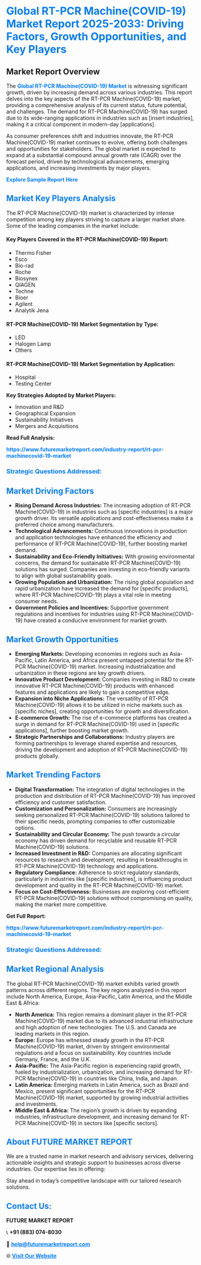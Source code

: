 <h1 style="color: #007BFF;">Global RT-PCR Machine(COVID-19) Market Report 2025-2033: Driving Factors, Growth Opportunities, and Key Players</h1>

<section id="overview">
<h2>Market Report Overview</h2>
<p>The <a href="https://www.futuremarketreport.com/industry-report/rt-pcr-machinecovid-19-market" style="color: #007BFF; text-decoration: none;"><strong>Global RT-PCR Machine(COVID-19) Market</strong></a> is witnessing significant growth, driven by increasing demand across various industries. This report delves into the key aspects of the RT-PCR Machine(COVID-19) market, providing a comprehensive analysis of its current status, future potential, and challenges. The demand for RT-PCR Machine(COVID-19) has surged due to its wide-ranging applications in industries such as [insert industries], making it a critical component in modern-day [applications].</p>
<p>As consumer preferences shift and industries innovate, the RT-PCR Machine(COVID-19) market continues to evolve, offering both challenges and opportunities for stakeholders. The global market is expected to expand at a substantial compound annual growth rate (CAGR) over the forecast period, driven by technological advancements, emerging applications, and increasing investments by major players.</p>
</section>

<section id="overview">
<p><a href="https://www.futuremarketreport.com/request-sample/reportId=79571" style="color: #007BFF; text-decoration: none;"><strong>Explore Sample Report Here</strong></a></p>
</section>

<section id="key-players">
<h2 style="color: #007BFF;">Market Key Players Analysis</h2>
<p>The RT-PCR Machine(COVID-19) market is characterized by intense competition among key players striving to capture a larger market share. Some of the leading companies in the market include:</p>
<h4>Key Players Covered in the RT-PCR Machine(COVID-19) Report:</h4>
<ul><li>Thermo Fisher</li><li>Esco</li><li>Bio-rad</li><li>Roche</li><li>Biosynex</li><li>QIAGEN</li><li>Techne</li><li>Bioer</li><li>Agilent</li><li>Analytik Jena</li></ul>
<h4>RT-PCR Machine(COVID-19) Market Segmentation by Type:</h4>
<ul><li>LED</li><li>Halogen Lamp</li><li>Others</li></ul>

<h4>RT-PCR Machine(COVID-19) Market Segmentation by Application:</h4>
<ul><li>Hospital</li><li>Testing Center</li></ul>
<p><strong>Key Strategies Adopted by Market Players:</strong></p>
<ul>
<li>Innovation and R&D</li>
<li>Geographical Expansion</li>
<li>Sustainability Initiatives</li>
<li>Mergers and Acquisitions</li>
</ul>
</section>

<section>
<p><strong>Read Full Analysis: </strong></p><a href="https://www.futuremarketreport.com/industry-report/rt-pcr-machinecovid-19-market" style="color: #007BFF; text-decoration: none;"><strong>https://www.futuremarketreport.com/industry-report/rt-pcr-machinecovid-19-market</strong></a>
<h3 style="color: #007BFF;">Strategic Questions Addressed:</h3>
</section>

<section id="driving-factors">
<h2 style="color: #007BFF;">Market Driving Factors</h2>
<ul>
<li><strong>Rising Demand Across Industries:</strong> The increasing adoption of RT-PCR Machine(COVID-19) in industries such as [specific industries] is a major growth driver. Its versatile applications and cost-effectiveness make it a preferred choice among manufacturers.</li>
<li><strong>Technological Advancements:</strong> Continuous innovations in production and application technologies have enhanced the efficiency and performance of RT-PCR Machine(COVID-19), further boosting market demand.</li>
<li><strong>Sustainability and Eco-Friendly Initiatives:</strong> With growing environmental concerns, the demand for sustainable RT-PCR Machine(COVID-19) solutions has surged. Companies are investing in eco-friendly variants to align with global sustainability goals.</li>
<li><strong>Growing Population and Urbanization:</strong> The rising global population and rapid urbanization have increased the demand for [specific products], where RT-PCR Machine(COVID-19) plays a vital role in meeting consumer needs.</li>
<li><strong>Government Policies and Incentives:</strong> Supportive government regulations and incentives for industries using RT-PCR Machine(COVID-19) have created a conducive environment for market growth.</li>
</ul>
</section>

<section id="growth-opportunities">
<h2 style="color: #007BFF;">Market Growth Opportunities</h2>
<ul>
<li><strong>Emerging Markets:</strong> Developing economies in regions such as Asia-Pacific, Latin America, and Africa present untapped potential for the RT-PCR Machine(COVID-19) market. Increasing industrialization and urbanization in these regions are key growth drivers.</li>
<li><strong>Innovative Product Development:</strong> Companies investing in R&D to create innovative RT-PCR Machine(COVID-19) products with enhanced features and applications are likely to gain a competitive edge.</li>
<li><strong>Expansion into Niche Applications:</strong> The versatility of RT-PCR Machine(COVID-19) allows it to be utilized in niche markets such as [specific niches], creating opportunities for growth and diversification.</li>
<li><strong>E-commerce Growth:</strong> The rise of e-commerce platforms has created a surge in demand for RT-PCR Machine(COVID-19) used in [specific applications], further boosting market growth.</li>
<li><strong>Strategic Partnerships and Collaborations:</strong> Industry players are forming partnerships to leverage shared expertise and resources, driving the development and adoption of RT-PCR Machine(COVID-19) products globally.</li>
</ul>
</section>

<section id="trending-factors">
<h2 style="color: #007BFF;">Market Trending Factors</h2>
<ul>
<li><strong>Digital Transformation:</strong> The integration of digital technologies in the production and distribution of RT-PCR Machine(COVID-19) has improved efficiency and customer satisfaction.</li>
<li><strong>Customization and Personalization:</strong> Consumers are increasingly seeking personalized RT-PCR Machine(COVID-19) solutions tailored to their specific needs, prompting companies to offer customizable options.</li>
<li><strong>Sustainability and Circular Economy:</strong> The push towards a circular economy has driven demand for recyclable and reusable RT-PCR Machine(COVID-19) solutions.</li>
<li><strong>Increased Investment in R&D:</strong> Companies are allocating significant resources to research and development, resulting in breakthroughs in RT-PCR Machine(COVID-19) technology and applications.</li>
<li><strong>Regulatory Compliance:</strong> Adherence to strict regulatory standards, particularly in industries like [specific industries], is influencing product development and quality in the RT-PCR Machine(COVID-19) market.</li>
<li><strong>Focus on Cost-Effectiveness:</strong> Businesses are exploring cost-efficient RT-PCR Machine(COVID-19) solutions without compromising on quality, making the market more competitive.</li>
</ul>
</section>

<section>
<p><strong>Get Full Report: </strong></p><a href="https://www.futuremarketreport.com/industry-report/rt-pcr-machinecovid-19-market" style="color: #007BFF; text-decoration: none;"><strong>https://www.futuremarketreport.com/industry-report/rt-pcr-machinecovid-19-market</strong></a>
<h3 style="color: #007BFF;">Strategic Questions Addressed:</h3>
</section>


<section id="regional-analysis">
<h2 style="color: #007BFF;">Market Regional Analysis</h2>
<p>The global RT-PCR Machine(COVID-19) market exhibits varied growth patterns across different regions. The key regions analyzed in this report include North America, Europe, Asia-Pacific, Latin America, and the Middle East & Africa:</p>
<ul>
<li><strong>North America:</strong> This region remains a dominant player in the RT-PCR Machine(COVID-19) market due to its advanced industrial infrastructure and high adoption of new technologies. The U.S. and Canada are leading markets in this region.</li>
<li><strong>Europe:</strong> Europe has witnessed steady growth in the RT-PCR Machine(COVID-19) market, driven by stringent environmental regulations and a focus on sustainability. Key countries include Germany, France, and the U.K.</li>
<li><strong>Asia-Pacific:</strong> The Asia-Pacific region is experiencing rapid growth, fueled by industrialization, urbanization, and increasing demand for RT-PCR Machine(COVID-19) in countries like China, India, and Japan.</li>
<li><strong>Latin America:</strong> Emerging markets in Latin America, such as Brazil and Mexico, present significant opportunities for the RT-PCR Machine(COVID-19) market, supported by growing industrial activities and investments.</li>
<li><strong>Middle East & Africa:</strong> The region’s growth is driven by expanding industries, infrastructure development, and increasing demand for RT-PCR Machine(COVID-19) in sectors like [specific sectors].</li>
</ul>
</section>

<footer>
<h2 style="color: #007BFF;">About FUTURE MARKET REPORT</h2>
<p>We are a trusted name in market research and advisory services, delivering actionable insights and strategic support to businesses across diverse industries. Our expertise lies in offering:</p>

<p>Stay ahead in today’s competitive landscape with our tailored research solutions.</p>

<h2 style="color: #007BFF;">Contact Us:</h2>
<p><strong>FUTURE MARKET REPORT</strong></p>
<p>📞 <strong>+91 (883) 074-8030</strong></p>
<p>📧 <strong><a href="mailto:help@futuremarketreport.com" style="color: #007BFF;">help@futuremarketreport.com</a></strong></p>
<p>🌐 <strong><a href="https://www.futuremarketreport.com/" style="color: #007BFF;">Visit Our Website</a></strong></p>
</footer>
